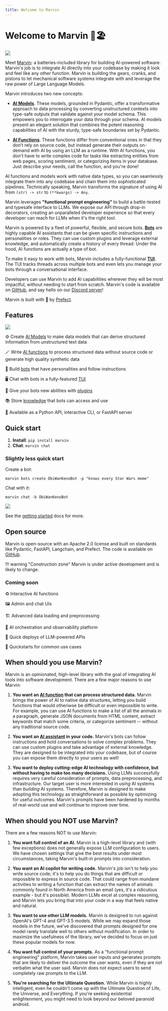 ```yaml
---
title: Welcome to Marvin
---
```


# Welcome to Marvin 🤖🏖️

![](img/heroes/ai_model_windy_city_hero.png)

Meet [Marvin](https://github.com/prefecthq/marvin): a batteries-included library for building AI-powered software. Marvin's job is to integrate AI directly into your codebase by making it look and feel like any other function. Marvin is building the gears, cranks, and pistons to let mechanical software systems integrate with and leverage the raw power of Large Language Models.

Marvin introduces two new concepts:

  - [**AI Models**](guide/concepts/ai_models.md). These models, grounded in Pydantic, offer a transformative approach to data processing by converting unstructured contexts into type-safe outputs that validate against your model schema. This empowers you to interrogate your data through your schema. AI models present an elegant solution that combines the potent reasoning capabilities of AI with the sturdy, type-safe boundaries set by Pydantic.


  - [**AI Functions**](guide/concepts/ai_functions.md). These functions differ from conventional ones in that they don’t rely on source code, but instead generate their outputs on-demand with AI by using an LLM as a runtime. With AI functions, you don't have to write complex code for tasks like extracting entities from web pages, scoring sentiment, or categorizing items in your database. Just describe your needs, call the function, and you're done!


AI functions and models work with native data types, so you can seamlessly integrate them into any codebase and chain them into sophisticated pipelines. Technically speaking, Marvin transforms the signature of using AI from `(str) -> str` to `(**kwargs) -> Any`. 
    
Marvin leverages **"functional prompt engineering"** to build a battle-tested and typesafe interface to LLMs. We expose our API through drop-in decorators, creating an unparalleled developer experience so that every developer can reach for LLMs when it's the right tool. 

Marvin is powered by a fleet of powerful, flexible, and secure bots. [**Bots**](guide/concepts/bots.md) are highly capable AI assistants that can be given specific instructions and personalities or roles. They can use custom plugins and leverage external knowledge, and automatically create a history of every thread. Under the hood, AI functions are actually a type of bot. 

To make it easy to work with bots, Marvin includes a fully-functional [**TUI**](guide/concepts/tui.md). The TUI tracks threads across multiple bots and even lets you manage your bots through a conversational interface.

Developers can use Marvin to add AI capabilities wherever they will be most impactful, without needing to start from scratch. Marvin's code is available on [GitHub](https://github.com/prefecthq/marvin), and say hello on our [Discord server](https://discord.gg/Kgw4HpcuYG)!

Marvin is built with 💙 by [Prefect](https://www.prefect.io).

<!-- !!! quote "GPP"
    "Let’s build robots with Genuine People Personalities!" they said. So they tried it out with me. I’m a personality prototype. You can tell, can’t you?
    
    -- <a href="https://www.youtube.com/clip/UgkxNj9p6jPFM8eWAmRJiKoPeOmvQxb8viQv" target="_blank">Marvin</a> -->
    
## Features
<!-- ![](img/heroes/gpp.png) -->
![](img/tui/colorful_fruit.png)

⚙️ Create [AI Models](guide/concepts/ai_models.md) to make data models that can derive structured information from unstructured text data

🪄 Write [AI functions](guide/concepts/ai_functions.md) to process structured data without source code or generate high quality synthetic data

🤖 Build [bots](guide/concepts/bots.md) that have personalities and follow instructions

🖥️ Chat with bots in a fully-featured [TUI](guide/concepts/tui.md)

🔌 Give your bots new abilities with [plugins](guide/concepts/plugins.md) 

📚 Store [knowledge](guide/concepts/loaders_and_documents.md) that bots can access and use

📡 Available as a Python API, interactive CLI, or FastAPI server

## Quick start
1. **Install**: `pip install marvin`
2. **Chat**: `marvin chat`

### Slightly less quick start
Create a bot:
```shell
marvin bots create ObiWanKenoBot -p "knows every Star Wars meme"
```
Chat with it:
```
marvin chat -b ObiWanKenoBot
```
![](img/tui/star_wars.png)


See the [getting started](getting_started/installation.md) docs for more.

## Open source

Marvin is open-source with an Apache 2.0 license and built on standards like Pydantic, FastAPI, Langchain, and Prefect. The code is available on [GitHub](https://github.com/prefecthq/marvin).

!!! warning "Construction zone"
    Marvin is under active development and is likely to change. 

### Coming soon

♻️ Interactive AI functions

🖼️ Admin and chat UIs

🏗️ Advanced data loading and preprocessing

🔭 AI orchestration and observability platform

🚀 Quick deploys of LLM-powered APIs

🎁 Quickstarts for common use cases

## When should you use Marvin?

Marvin is an opinionated, high-level library with the goal of integrating AI tools into software development. There are a few major reasons to use Marvin:

1. **You want an [AI function](guide/concepts/ai_functions.md) that can process structured data.** Marvin brings the power of AI to native data structures, letting you build functions that would otheriwse be difficult or even impossible to write. For example, you can use AI functions to make a list of all the animals in a paragraph, generate JSON documents from HTML content, extract keywords that match some criteria, or categorize sentiment -- without any traditional source code.

2. **You want an [AI assistant](guide/concepts/bots.md) in your code.** Marvin's bots can follow instructions and hold conversations to solve complex problems. They can use custom plugins and take advantage of external knowledge. They are designed to be integrated into your codebase, but of course you can expose them directly to your users as well!

3. **You want to deploy cutting-edge AI technology with confidence, but without having to make too many decisions.** Using LLMs successfully requires very careful consideration of prompts, data preprocessing, and infrastructure. Our target user is more interested in *using* AI systems than *building* AI systems. Therefore, Marvin is designed to make adopting this technology as straightforward as possible by optimizing for useful outcomes. Marvin's prompts have been hardened by months of real-world use and will continue to improve over time.
## When should you NOT use Marvin?
There are a few reasons NOT to use Marvin:

1. **You want full control of an AI.** Marvin is a high-level library and (with few exceptions) does not generally expose LLM configuration to users. We have chosen settings that give the best results under most circumstances, taking Marvin's built-in prompts into consideration.
   
2. **You want an AI copilot for writing code.** Marvin's job isn't to help you write source code; it's to help you do things that are difficult or impossible to express in source code. That could range from mundane activities to writing a function that can extract the names of animals commonly found in North America from an email (yes, it's a ridiculous example - but it's possible). Modern LLMs excel at complex reasoning, and Marvin lets you bring that into your code in a way that feels native and natural.

3. **You want to use other LLM models.** Marvin is designed to run against OpenAI's GPT-4 and GPT-3.5 models. While we may expand those models in the future, we've discovered that prompts designed for one model rarely translate well to others without modification. In order to maximize the usefulness of the library, we've decided to focus on just these popular models for now.

4. **You want full control of your prompts.** As a "functional prompt engineering" platform, Marvin takes user inputs and generates prompts that are likely to deliver the outcome the user wants, even if they are not verbatim what the user said. Marvin does not expect users to send completely raw prompts to the LLM. 

5. **You're searching for the Ultimate Question.** While Marvin is highly intelligent, even he couldn't come up with the Ultimate Question of Life, the Universe, and Everything. If you're seeking existential enlightenment, you might need to look beyond our beloved paranoid android.
